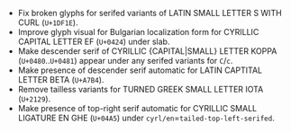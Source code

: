 * Fix broken glyphs for serifed variants of LATIN SMALL LETTER S WITH CURL (`U+1DF1E`).
* Improve glyph visual for Bulgarian localization form for CYRILLIC CAPITAL LETTER EF (`U+0424`) under slab.
* Make descender serif of CYRILLIC {CAPITAL|SMALL} LETTER KOPPA (`U+0480`..`U+0481`) appear under any serifed variants for `C`/`c`.
* Make presence of descender serif automatic for LATIN CAPTITAL LETTER BETA (`U+A7B4`).
* Remove tailless variants for TURNED GREEK SMALL LETTER IOTA (`U+2129`).
* Make presence of top-right serif automatic for CYRILLIC SMALL LIGATURE EN GHE (`U+04A5`) under `cyrl/en`=`tailed-top-left-serifed`.
